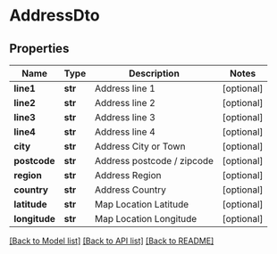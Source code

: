 # AddressDto

## Properties
Name | Type | Description | Notes
------------ | ------------- | ------------- | -------------
**line1** | **str** | Address line 1 | [optional] 
**line2** | **str** | Address line 2 | [optional] 
**line3** | **str** | Address line 3 | [optional] 
**line4** | **str** | Address line 4 | [optional] 
**city** | **str** | Address City or Town | [optional] 
**postcode** | **str** | Address postcode / zipcode | [optional] 
**region** | **str** | Address Region | [optional] 
**country** | **str** | Address Country | [optional] 
**latitude** | **str** | Map Location Latitude | [optional] 
**longitude** | **str** | Map Location Longitude | [optional] 

[[Back to Model list]](../README.md#documentation-for-models) [[Back to API list]](../README.md#documentation-for-api-endpoints) [[Back to README]](../README.md)

